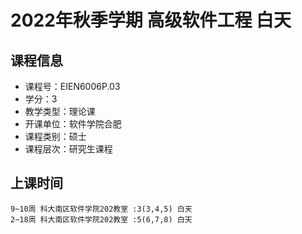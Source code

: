 # 2022年秋季学期 高级软件工程 白天






## 课程信息

- 课程号：EIEN6006P.03
- 学分：3
- 教学类型：理论课
- 开课单位：软件学院合肥
- 课程类别：硕士
- 课程层次：研究生课程

## 上课时间

```
9~10周 科大南区软件学院202教室 :3(3,4,5) 白天
2~18周 科大南区软件学院202教室 :5(6,7,8) 白天
```

